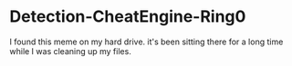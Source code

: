 # Detection-CheatEngine-Ring0
I found this meme on my hard drive. it's been sitting there for a long time while I was cleaning up my files.
